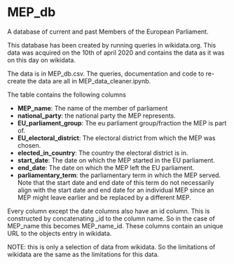 # MEP_db
A database of current and past Members of the European Parliament.

This database has been created by running queries in wikidata.org. 
This data was acquired on the 10th of april 2020 and contains the data as it was on this day on wikidata.

The data is in MEP_db.csv.
The queries, documentation and code to re-create the data are all in MEP_data_cleaner.ipynb.

The table contains the following columns
* **MEP_name**: The name of the member of parliament
* **national_party**: the national party the MEP represents.
* **EU_parliament_group**: The eu parliament group/fraction the MEP is part of.
* **EU_electoral_district**: The electoral district from which the MEP was chosen.
* **elected_in_country**: The country the electoral district is in.
* **start_date**: The date on which the MEP started in the EU parliament.
* **end_date**: The date on which the MEP left the EU parliament.
* **parliamentary_term**: the parliamentary term in which the MEP served. Note that the start date and end date of this term do not necessarily align with the start date and end date for an individual MEP since an MEP might leave earlier and be replaced by a different MEP.

Every column except the date columns also have an id column. This is constructed by concatenating \_id to the column name. So in the case of MEP_name this becomes MEP_name_id. These columns contain an unique URL to the objects entry in wikidata.

NOTE: this is only a selection of data from wikidata. So the limitations of wikidata are the same as the limitations for this data.
